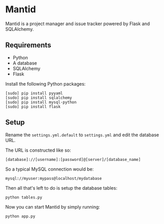 Mantid
======

Mantid is a project manager and issue tracker powered by Flask and SQLAlchemy.

Requirements
------------

* Python
* A database
* SQLAlchemy
* Flask

Install the following Python packages:

    [sudo] pip install pyyaml
    [sudo] pip install sqlalchemy
    [sudo] pip install mysql-python
    [sudo] pip install flask

Setup
------------

Rename the `settings.yml.default` to `settings.yml` and edit the database URL.

The URL is constructed like so:

    [database]://[username]:[password]@[server]/[database_name]

So a typical MySQL connection would be:

    mysql://myuser:mypass@localhost/mydatabase

Then all that's left to do is setup the database tables:

    python tables.py

Now you can start Mantid by simply running:

    python app.py
